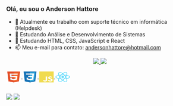 ### Olá, eu sou o Anderson Hattore



- 🔭 Atualmente eu trabalho com suporte técnico em informática (Helpdesk)
- 🌱 Estudando Análise e Desenvolvimento de Sistemas 
- 🌱 Estudando HTML, CSS, JavaScript e React
- 📫 Meu e-mail para contato: andersonhattore@hotmail.com 

<div align="center">
  <a href="https://github.com/hattore">
  <img height="180em" src="https://github-readme-stats.vercel.app/api?username=hattore&show_icons=true&theme=dark&include_all_commits=true&count_private=true"/>
  <img height="180em" src="https://github-readme-stats.vercel.app/api/top-langs/?username=hattore&layout=compact&langs_count=7&theme=dark"/>
</div>
<div style="display: inline_block" ><br>
  <img align="center" alt="Hattore-HTML" height="30" width="40" src="https://raw.githubusercontent.com/devicons/devicon/master/icons/html5/html5-original.svg">
  <img align="center" alt="Hattore-CSS" height="30" width="40" src="https://raw.githubusercontent.com/devicons/devicon/master/icons/css3/css3-original.svg">
  <img align="center" alt="Hattore-Js" height="30" width="40" src="https://raw.githubusercontent.com/devicons/devicon/master/icons/javascript/javascript-plain.svg">
  <img align="center" alt="Hattore-React" height="30" width="40" src="https://raw.githubusercontent.com/devicons/devicon/master/icons/react/react-original.svg">
</div>
    
##
<div>
  <a href = "mailto:andersonhattore@hotmail.com"><img src="https://img.shields.io/badge/Microsoft_Outlook-0078D4?style=for-the-badge&logo=microsoft-outlook&logoColor=white" target="_blank"></a>
  <a href="https://www.linkedin.com/in/andersonhattore" target="_blank"><img src="https://img.shields.io/badge/-LinkedIn-%230077B5?style=for-the-badge&logo=linkedin&logoColor=white" target="_blank"></a> 
 
 </div>
